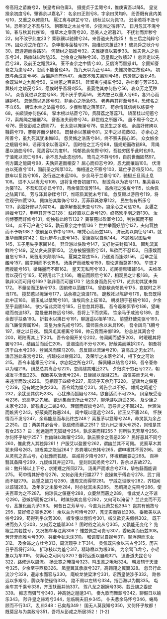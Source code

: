 帝高阳之苗裔兮2，朕皇考曰伯庸3。
摄提贞于孟陬兮4，惟庚寅吾以降5。
皇览揆余初度兮6，肇锡余以嘉名7：
名余曰正则兮8，字余曰灵均9。
纷吾既有此内美兮10，又重之以修能11。
扈江离与辟芷兮12，纫秋兰以为佩13。
汩余若将不及兮14，恐年岁之不吾与15。
朝搴阰之木兰兮16，夕揽洲之宿莽17。
日月忽其不淹兮18，春与秋其代序19。
惟草木之零落兮20，恐美人之迟暮21。
不抚壮而弃秽兮22，何不改乎此度23？
乘骐骥以驰骋兮24，来吾道夫先路25！
昔三后之纯粹兮26，固众芳之所在27。
杂申椒与菌桂兮28，岂维纫夫蕙茝29！
彼尧舜之耿介兮30，既遵道而得路31。
何桀纣之猖披兮32，夫惟捷径以窘步33。
惟夫党人之偷乐兮34，路幽昧以险隘35。
岂余身之殚殃兮36，恐皇舆之败绩37！
忽奔走以先后兮38，及前王之踵武39。
荃不查余之中情兮40，反信谗而齌怒41。
余固知謇謇之为患兮42，忍而不能舍也43。
指九天以为正兮44，夫惟灵脩之故也45。
初既与余成言兮46，后悔遁而有他47。
余既不难夫离别兮48，伤灵脩之数化49。
余既滋兰之九畹兮50，又树蕙之百亩51。
畦留夷与揭车兮52，杂杜衡与芳芷53。
冀枝叶之峻茂兮54，愿俟时乎吾将刈55。
虽萎绝其亦何伤兮56，哀众芳之芜秽57。
众皆竞进以贪婪兮58，凭不厌乎求索59。
羌内恕己以量人兮60，各兴心而嫉妒61。
忽驰骛以追逐兮62，非余心之所急63。
老冉冉其将至兮64，恐修名之不立65。
朝饮木兰之坠露兮66，夕餐秋菊之落英67。
苟余情其信姱以练要兮68，长顑颔亦何伤69。
掔木根以结茞兮70，贯薜荔之落蕊71。
矫菌桂以纫蕙兮72，索胡绳之纚纚73。
謇吾法夫前修兮74，非世俗之所服75。
虽不周于今之人兮76，愿依彭咸之遗则77。
长太息以掩涕兮78，哀民生之多艰。
余虽好修姱以鞿羁兮79，謇朝谇而夕替80。
既替余以蕙纕兮81，又申之以揽茝82。
亦余心之所善兮，虽九死其犹未悔83。
怨灵脩之浩荡兮84，终不察夫民心85。
众女嫉余之蛾眉兮86，谣诼谓余以善淫87。
固时俗之工巧兮88，偭规矩而改错89。
背绳墨以追曲兮90，竞周容以为度91。
忳郁邑余侘傺兮92，吾独穷困乎此时也93。
宁溘死以流亡兮94，余不忍为此态也95。
鸷鸟之不群兮96，自前世而固然97。
何方圜之能周兮98，夫孰异道而相安？
屈心而抑志兮99，忍尤而攘诟100。
伏清白以死直兮101，固前圣之所厚102。
悔相道之不察兮103，延伫乎吾将反104。
回朕车以复路兮105，及行迷之未远106。
步余马于兰皋兮107，驰椒丘且焉止息108。
进不入以离尤兮109，退将复修吾初服110。
制芰荷以为衣兮111，集芙蓉以为裳112。
不吾知其亦已兮113，苟余情其信芳114。
高余冠之岌岌兮115，长余佩之陆离116。
芳与泽其杂糅兮117，惟昭质其犹未亏118。
忽反顾以游目兮119，将往观乎四荒120。
佩缤纷其繁饰兮122，芳菲菲其弥章122。
民生各有所乐兮123，余独好修以为常124。
虽体解吾犹未变兮125，岂余心之可惩126。
女嬃之婵媛兮127，申申其詈予曰128：
鮌婞直以亡身兮129，终然殀乎羽之野130。
汝何博謇而好修兮131，纷独有此姱节132？
薋菉葹以盈室兮133，判独离而不服134。
众不可户说兮135，孰云察余之中情136？
世并举而好朋兮137，夫何茕独而不予听138？
依前圣以节中兮139，喟凭心而历兹140。
济沅湘以南征兮141，就重华而敶词142：
启九辩与九歌兮143，夏康娱以自纵144。
不顾难以图后兮145，五子用失乎家衖146。
羿淫游以佚畋兮147，又好射夫封狐148。
固乱流其鲜终兮149，浞又贪夫厥家150。
浇身被服强圉兮151，纵欲而不忍152。
日康娱而自忘兮153，厥首用夫颠陨154。
夏桀之常违155，乃遂焉而逢殃156。
后辛之菹醢兮157，殷宗用而不长158。
汤禹俨而祗敬兮159，周论道而莫差160。
举贤才而授能兮161，循绳墨而不颇162。
皇天无私阿兮163，览民德焉错辅164。
夫维圣哲以茂行兮165，苟得用此下土166。
瞻前而顾后兮167，相观民之计极168。
夫孰非义而可用兮169？孰非善而可服170？
阽余身而危死兮171，览余初其犹未悔172。
不量凿而正枘兮173，固前修以菹醢174。
曾歔欷余郁邑兮175，哀朕时之不当176。
揽茹蕙以掩涕兮177，沾余襟之浪浪178。
跪敷衽以陈辞兮179，耿吾既得此中正180。
驷玉虬以桀鹥兮181，溘埃风余上征182。
朝发轫于苍梧兮183，夕余至乎县圃184。
欲少留此灵琐兮185，日忽忽其将暮。
吾令羲和弭节兮186，望崦嵫而勿迫187。
路曼曼其修远兮188，吾将上下而求索。
饮余马于咸池兮189，总余辔乎扶桑190。
折若木以拂日兮191，聊逍遥以相羊192。
前望舒使先驱兮193，后飞廉使奔属194。
鸾皇为余先戒兮195，雷师告余以未具196。
吾令凤鸟飞腾兮197，继之以日夜。
飘风屯其相离兮198，帅云霓而来御199。
纷总总其离合兮200，斑陆离其上下201。
吾令帝阍开关兮202，倚阊阖而望予203。
时暧暧其将罢兮204，结幽兰而延伫205。
世溷浊而不分兮206，好蔽美而嫉妒207。
朝吾将济于白水兮208，登阆风而緤马209。
忽反顾以流涕兮210，哀高丘之无女211。
溘吾游此春宫兮212，折琼枝以继佩213。
及荣华之未落兮214，相下女之可诒215。
吾令丰隆乘云兮216，求宓妃之所在217。
解佩纕以结言兮218，吾令謇修以为理219。
纷总总其离合兮220，忽纬繣其难迁221。
夕归次于穷石兮222，朝濯发乎洧盘223。
保厥美以骄傲兮224，日康娱以淫游225。
虽信美而无礼兮，来违弃而改求226。
览相观于四极兮227，周流乎天余乃下228。
望瑶台之偃蹇兮229，见有娀之佚女230。
吾令鸩为媒兮231，鸩告余以不好。
雄鸠之鸣逝兮232，余犹恶其佻巧233。
心犹豫而狐疑兮234，欲自适而不可235。
凤皇既受诒兮236，恐高辛之先我。
欲远集而无所止兮237，聊浮游以逍遥238。
及少康之未家兮239，留有虞之二姚240。
理弱而媒拙兮241，恐导言之不固242。
世溷浊而嫉贤兮243，好蔽美而称恶244。
闺中既以邃远兮245，哲王又不寤246。
怀朕情而不发兮247，余焉能忍而与此终古248？
索藑茅以筳篿兮249，命灵氛为余占之250。
曰：两美其必合兮，孰信修而慕之251？
思九州之博大兮252，岂惟是其有女253？
曰：勉远逝而无狐疑兮254，孰求美而释255？
何所独无芳草兮256，尔何怀乎故宇257？
世幽昧以昡曜兮258，孰云察余之善恶259？
民好恶其不同兮260，惟此党人其独异261！
户服艾以盈要兮262，谓幽兰其不可佩。
览察草木其犹未得兮263，岂珵美之能当264？
苏粪壤以充帏兮265，谓申椒其不芳266。
欲从灵氛之吉占兮，心犹豫而狐疑。
巫咸将夕降兮267，怀椒糈而要之268。
百神翳其备降兮269，九疑缤其并迎270。
皇剡剡其扬灵兮271，告余以吉故272。
曰：勉升降以上下兮，求矩矱之所同273。
汤禹严而求合兮274，挚咎繇而能调275。
苟中情其好修兮276，又何必用夫行媒277？
说操筑于傅岩兮278，武丁用而不疑279。
吕望之鼓刀兮280，遭周文而得举281。
宁戚之讴歌兮282，齐桓闻以该辅283。
及年岁之未晏兮284，时亦犹其未央285。
恐鹈鴂之先鸣兮286，使夫百草为之不287。
何琼佩之偃蹇兮288，众薆然而蔽之289。
惟此党人之不谅兮290，恐嫉妒而折之291。
时缤纷其变易兮292，又何可以淹留？
兰芷变而不芳兮，荃蕙化而为茅293。
何昔日之芳草兮，今直为此萧艾也294？
岂其有他故兮295，莫好修之害也296！
余以兰为可恃兮297，羌无实而容长298。
委厥美以从俗兮299，苟得列乎众芳300。
椒专佞以慢慆兮301，樧又欲充夫佩帏302。
既干进而务入兮303，又何芳之能祗304？
固时俗之流从兮305，又孰能无变化？
览椒兰其若兹兮，又况揭车与江离306？
惟兹佩之可贵兮307，委厥美而历兹308。
芳菲菲而难亏兮309，芬至今犹未沬310。
和调度以自娱兮311，聊浮游而求女312。
及余饰之方壮兮313，周流观乎上下314。
灵氛既告余以吉占兮315，历吉日乎吾将行316。
折琼枝以为羞兮317，精琼爢以为粻318。
为余驾飞龙兮，杂瑶象以为车319。
何离心之可同兮320？吾将远逝以自疏321。
邅吾道夫昆仑兮322，路修远以周流。
扬云霓之晻蔼兮323，鸣玉鸾之啾啾324。
朝发轫于天津兮325，夕余至乎西极326。
凤皇翼其承旗兮327，高翱翔之翼翼328。
忽吾行此流沙兮329，遵赤水而容与330。
麾蛟龙使梁津兮331，诏西皇使涉予332。
路修远以多艰兮，腾众车使径待333。
路不周以左转兮334，指西海以为期335。
屯余车其千乘兮336，齐玉轪而并驰337。
驾八龙之婉婉兮338，载云旗之委蛇339。
抑志而弭节兮340，神高驰之邈邈341。
奏九歌而舞韶兮342，聊假日以媮乐343。
陟升皇之赫戏兮344，忽临睨夫旧乡345。
仆夫悲余马怀兮346，蜷局顾而不行347。
乱曰348：已矣哉349！
国无人莫我知兮350，又何怀乎故都！
既莫足与为美政兮351，吾将从彭咸之所居352！ [1-2] 
